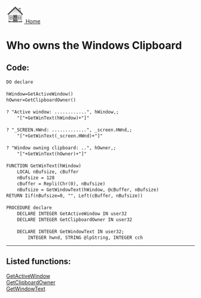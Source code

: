 [<img src="../images/home.png"> Home ](https://github.com/VFPX/Win32API)  

# Who owns the Windows Clipboard

## Code:
```foxpro  
DO declare

hWindow=GetActiveWindow()
hOwner=GetClipboardOwner()
	
? "Active window: ............", hWindow,;
	"["+GetWinText(hWindow)+"]"

? "_SCREEN.HWnd: .............", _screen.HWnd,;
	"["+GetWinText(_screen.HWnd)+"]"

? "Window owning clipboard: ..", hOwner,;
	"["+GetWinText(hOwner)+"]"

FUNCTION GetWinText(hWindow)
	LOCAL nBufsize, cBuffer
	nBufsize = 128
	cBuffer = Repli(Chr(0), nBufsize)
	nBufsize = GetWindowText(hWindow, @cBuffer, nBufsize)
RETURN Iif(nBufsize=0, "", Left(cBuffer, nBufsize))

PROCEDURE declare
	DECLARE INTEGER GetActiveWindow IN user32
	DECLARE INTEGER GetClipboardOwner IN user32

	DECLARE INTEGER GetWindowText IN user32;
		INTEGER hwnd, STRING @lpString, INTEGER cch  
```  
***  


## Listed functions:
[GetActiveWindow](../libraries/user32/GetActiveWindow.md)  
[GetClipboardOwner](../libraries/user32/GetClipboardOwner.md)  
[GetWindowText](../libraries/user32/GetWindowText.md)  

